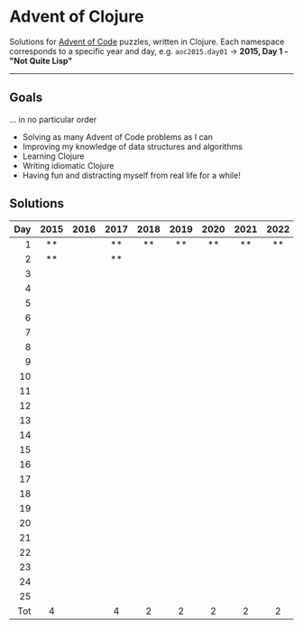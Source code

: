 # Advent of Clojure

Solutions for [Advent of Code](https://adventofcode.com) puzzles, written in Clojure. Each namespace corresponds to a specific year and day, e.g. `aoc2015.day01` -> **2015, Day 1 - "Not Quite Lisp"**

---

## Goals

... in no particular order

- Solving as many Advent of Code problems as I can
- Improving my knowledge of data structures and algorithms
- Learning Clojure
- Writing idiomatic Clojure
- Having fun and distracting myself from real life for a while!

## Solutions

| Day | 2015 | 2016 | 2017 | 2018 | 2019 | 2020 | 2021 | 2022 | 2023 | 2024 | Total |
| --: | :--: | :--: | :--: | :--: | :--: | :--: | :--: | :--: | :--: | :--: | ----: |
|   1 | \*\* |      | \*\* | \*\* | \*\* | \*\* | \*\* | \*\* |      | \*\* |    16 |
|   2 | \*\* |      | \*\* |      |      |      |      |      |      | \*\* |     6 |
|   3 |      |      |      |      |      |      |      |      |      |      |       |
|   4 |      |      |      |      |      |      |      |      |      |      |       |
|   5 |      |      |      |      |      |      |      |      |      |      |       |
|   6 |      |      |      |      |      |      |      |      |      |      |       |
|   7 |      |      |      |      |      |      |      |      |      |      |       |
|   8 |      |      |      |      |      |      |      |      |      |      |       |
|   9 |      |      |      |      |      |      |      |      |      |      |       |
|  10 |      |      |      |      |      |      |      |      |      |      |       |
|  11 |      |      |      |      |      |      |      |      |      |      |       |
|  12 |      |      |      |      |      |      |      |      |      |      |       |
|  13 |      |      |      |      |      |      |      |      |      |      |       |
|  14 |      |      |      |      |      |      |      |      |      |      |       |
|  15 |      |      |      |      |      |      |      |      |      |      |       |
|  16 |      |      |      |      |      |      |      |      |      |      |       |
|  17 |      |      |      |      |      |      |      |      |      |      |       |
|  18 |      |      |      |      |      |      |      |      |      |      |       |
|  19 |      |      |      |      |      |      |      |      |      |      |       |
|  20 |      |      |      |      |      |      |      |      |      |      |       |
|  21 |      |      |      |      |      |      |      |      |      |      |       |
|  22 |      |      |      |      |      |      |      |      |      |      |       |
|  23 |      |      |      |      |      |      |      |      |      |      |       |
|  24 |      |      |      |      |      |      |      |      |      |      |       |
|  25 |      |      |      |      |      |      |      |      |      |      |       |
| Tot |  4   |      |  4   |  2   |  2   |  2   |  2   |  2   |      |  4   |    22 |
